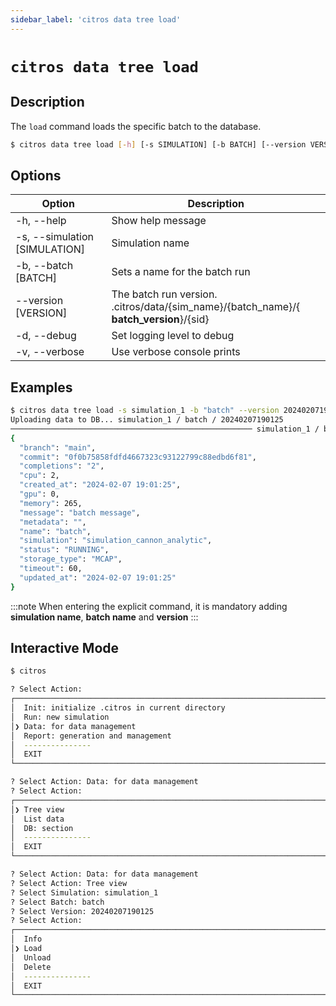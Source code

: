 ```yaml
---
sidebar_label: 'citros data tree load'
---
```


# `citros data tree load`

## Description

The `load` command loads the specific batch to the database.

```bash
$ citros data tree load [-h] [-s SIMULATION] [-b BATCH] [--version VERSION] [-d] [-v]
```

## Options
Option|Description
|--|--|
|-h, --help       |       Show help message|
|-s, --simulation [SIMULATION]       |       Simulation name|
|-b, --batch [BATCH]       |       Sets a name for the batch run|
|--version [VERSION]       |       The batch run version.<br/>.citros/data/{sim_name}/{batch_name}/{ **batch_version**}/{sid}|
|-d, --debug       |       Set logging level to debug|
|-v, --verbose       |       Use verbose console prints|



## Examples

```sh
$ citros data tree load -s simulation_1 -b "batch" --version 20240207190125
Uploading data to DB... simulation_1 / batch / 20240207190125
────────────────────────────────────────────────────── simulation_1 / batch / 20240207190125 ───────────────────────────────────────────────────────
{
  "branch": "main",
  "commit": "0f0b75858fdfd4667323c93122799c88edbd6f81",
  "completions": "2",
  "cpu": 2,
  "created_at": "2024-02-07 19:01:25",
  "gpu": 0,
  "memory": 265,
  "message": "batch message",
  "metadata": "",
  "name": "batch",
  "simulation": "simulation_cannon_analytic",
  "status": "RUNNING",
  "storage_type": "MCAP",
  "timeout": 60,
  "updated_at": "2024-02-07 19:01:25"
}
```

:::note
When entering the explicit command, it is mandatory adding **simulation name**, **batch name** and **version**
:::

## Interactive Mode

```bash
$ citros
```

```sh
? Select Action: 
┌────────────────────────────────────────────────────────────────────────────────────┐
│  Init: initialize .citros in current directory                                     │
│  Run: new simulation                                                               │
│❯ Data: for data management                                                         │
│  Report: generation and management                                                 │
│  ---------------                                                                   │
│  EXIT                                                                              │
└────────────────────────────────────────────────────────────────────────────────────┘
```

```sh
? Select Action: Data: for data management 
? Select Action: 
┌────────────────────────────────────────────────────────────────────────────────────┐
│❯ Tree view                                                                         │
│  List data                                                                         │
│  DB: section                                                                       │
│  ---------------                                                                   │
│  EXIT                                                                              │
└────────────────────────────────────────────────────────────────────────────────────┘
```

```sh
? Select Action: Data: for data management 
? Select Action: Tree view
? Select Simulation: simulation_1
? Select Batch: batch
? Select Version: 20240207190125
? Select Action: 
┌──────────────────────────────────────────────────────────────────────────────────┐
│  Info                                                                            │
│❯ Load                                                                            │
│  Unload                                                                          │
│  Delete                                                                          │
│  ---------------                                                                 │
│  EXIT                                                                            │
└──────────────────────────────────────────────────────────────────────────────────┘
```